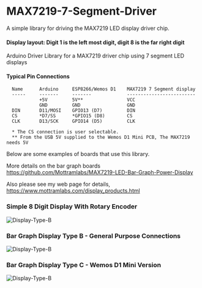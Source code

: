 # MAX7219-7-Segment-Driver
A simple library for driving the MAX7219 LED display driver chip.

#### Display layout: Digit 1 is the left most digit, digit 8 is the far right digit
Arduino Driver Library for a MAX7219 driver chip using 7 segment LED displays

#### Typical Pin Connections
      Name      Arduino     ESP8266/Wemos D1    MAX7219 7 Segment display
      -----     -------     -------             -------------------------
                +5V         5V**                VCC
                GND         GND                 GND
      DIN       D11/MOSI    GPIO13 (D7)         DIN
      CS        *D7/SS      *GPIO15 (D8)        CS
      CLK       D13/SCK     GPIO14 (D5)         CLK
      
      * The CS connection is user selectable.
      ** From the USB 5V supplied to the Wemos D1 Mini PCB, The MAX7219 needs 5V

Below are some examples of boards that use this library. 

More details on the bar graph boards https://github.com/Mottramlabs/MAX7219-LED-Bar-Graph-Power-Display

Also please see my web page for details, https://www.mottramlabs.com/display_products.html

### Simple 8 Digit Display With Rotary Encoder
![Display-Type-B](https://github.com/Mottramlabs/MAX7219-LED-Bar-Graph-Power-Display/blob/master/Pictures/MAX7219%20Display.jpg?raw=true)

### Bar Graph Display Type B - General Purpose Connections
![Display-Type-B](https://github.com/Mottramlabs/MAX7219-LED-Bar-Graph-Power-Display/blob/master/Pictures/Type%20B%20Front.jpg?raw=true)

### Bar Graph Display Type C - Wemos D1 Mini Version
![Display-Type-B](https://github.com/Mottramlabs/MAX7219-LED-Bar-Graph-Power-Display/blob/master/Pictures/Type%20C%20Front.jpg?raw=true)
